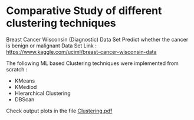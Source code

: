 # Comparative Study of different clustering techniques

Breast Cancer Wisconsin (Diagnostic) Data Set
Predict whether the cancer is benign or malignant
Data Set Link : https://www.kaggle.com/uciml/breast-cancer-wisconsin-data

The following ML based Clustering techniques were implemented from scratch :
* KMeans
* KMediod
* Hierarchical Clustering
* DBScan

Check output plots in the file [Clustering.pdf](https://github.com/mailsourajit25/Clustering/blob/main/Clustering.pdf)


